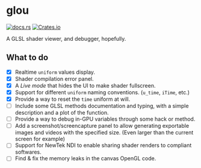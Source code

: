 # glou
[![docs.rs](https://img.shields.io/docsrs/glou)](https://docs.rs/glou) [![Crates.io](https://img.shields.io/crates/l/glou)](https://crates.io/crates/glou)

A GLSL shader viewer, and debugger, hopefully.

## What to do

- [x] Realtime `uniform` values display.
- [x] Shader compilation error panel.
- [x] A _Live mode_ that hides the UI to make shader fullscreen.
- [x] Support for different `uniform` naming conventions. (`u_time`, `iTime`, etc.)
- [x] Provide a way to reset the `time` uniform at will.
- [ ] Include some GLSL methods documentation and typing, with a simple description and a plot of the function.
- [ ] Provide a way to debug in-GPU variables through some hack or method.
- [ ] Add a screenshot/screencapture panel to allow generating exportable images and videos with the specified size. (Even larger than the current screen for example)
- [ ] Support for NewTek NDI to enable sharing shader renders to compliant softwares.
- [ ] Find & fix the memory leaks in the canvas OpenGL code.
